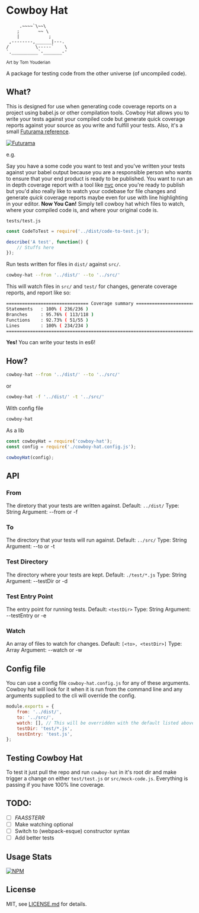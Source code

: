# Cowboy Hat

```
     .~~~~`\~~\
    ;       ~~ \
    |           ;
 ,--------,______|---.
/          \-----`    \
`.__________`-_______-'
```
<sub> Art by Tom Youderian <sub>

A package for testing code from the other universe (of uncompiled code).

## What?

This is designed for use when generating code coverage reports on a project using babel.js or other compilation tools. Cowboy Hat allows you to write your tests against your compiled code but generate quick coverage reports against your source as you write and fulfill your tests. Also, it's a small [Futurama reference](https://nodei.co/npm/cowboy-hat/).

[![Futurama](http://i.imgur.com/HtsigPd.jpg)](https://nodei.co/npm/cowboy-hat/)

e.g.

Say you have a some code you want to test and you've written your tests against your babel output because you are a responsible person who wants to ensure that your end product is ready to be published. You want to run an in depth coverage report with a tool like [nyc](https://www.npmjs.com/package/nyc) once you're ready to publish but you'd also really like to watch your codebase for file changes and generate *quick* coverage reports maybe even for use with line highlighting in your editor. **Now You Can!** Simply tell cowboy hat which files to watch, where your compiled code is, and where your original code is.

`tests/test.js`
```js
const CodeToTest = require('../dist/code-to-test.js');

describe('A test', function() {
    // Stuffs here
});
```

Run tests written for files in `dist/` against `src/`.
```sh
cowboy-hat --from '../dist/' --to '../src/'
```

This will watch files in `src/` and `test/` for changes, generate coverage reports, and report like so:
```sh
=============================== Coverage summary ===============================
Statements   : 100% ( 236/236 )
Branches     : 95.76% ( 113/118 )
Functions    : 92.73% ( 51/55 )
Lines        : 100% ( 234/234 )
================================================================================
```

**Yes!** You can write your tests in es6!

## How?

```sh
cowboy-hat --from '../dist/' --to '../src/'
```

or
```sh
cowboy-hat -f '../dist/' -t '../src/'
```

With config file
```sh
cowboy-hat
```

As a lib
```js
const cowboyHat = require('cowboy-hat');
const config = require('./cowboy-hat.config.js');

cowboyHat(config);
```

## API

### From
The diretory that your tests are written against.
Default: `../dist/`
Type: String
Argument: --from or -f

### To
The directory that your tests will run against.
Default: `../src/`
Type: String
Argument: --to or -t

### Test Directory
The directory where your tests are kept.
Default: `./test/*.js`
Type: String
Argument: --testDir or -d

### Test Entry Point
The entry point for running tests.
Default: `<testDir>`
Type: String
Argument: --testEntry or -e

### Watch
An array of files to watch for changes.
Default: `[<to>, <testDir>]`
Type: Array
Argument: --watch or -w

## Config file
You can use a config file `cowboy-hat.config.js` for any of these arguments. Cowboy hat will look for it when it is run from the command line and any arguments supplied to the cli will override the config.

```js
module.exports = {
    from: '../dist/',
    to: '../src/',
    watch: [], // This will be overridden with the default listed above because it is empty
    testDir: 'test/*.js',
    testEntry: 'test.js',
};
```

## Testing Cowboy Hat
To test it just pull the repo and run `cowboy-hat` in it's root dir and make trigger a change on either `test/test.js` or `src/mock-code.js`. Everything is passing if you have 100% line coverage.

## TODO:

- [ ] *FAASSTERR*
- [ ] Make watching optional
- [ ] Switch to (webpack-esque) constructor syntax
- [ ] Add better tests

## Usage Stats

[![NPM](https://nodei.co/npm/cowboy-hat.png?downloads=true&downloadRank=true&stars=true)](https://nodei.co/npm/cowboy-hat/)

## License

MIT, see [LICENSE.md](http://github.com/limeandcoconut/cowboy-hat/blob/master/LICENSE.md) for details.
